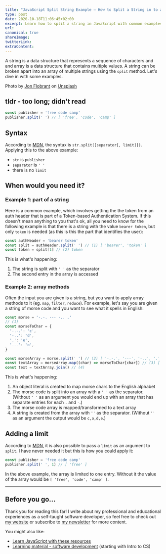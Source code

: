 ```yaml
---
title: "JavaScript Split String Example – How to Split a String in to an Array in JS"
type: post
date: 2020-10-18T11:06:45+02:00
excerpt: Learn how to split a string in JavaScript with common examples
url: 
canonical: true
shareImage:
twitterLink:
extraContent:
---
```


<!--more-->
<!-- og:description -->

A string is a data structure that represents a sequence of characters and and array is a data structure that contains multiple values. A string can be broken apart into an array of multiple strings using the `split` method. Let's dive in with some examples.

<!-- TODO: -->
<span>Photo by <a href="https://unsplash.com/@jonflobrant?utm_source=unsplash&amp;utm_medium=referral&amp;utm_content=creditCopyText">Jon Flobrant</a> on <a href="https://unsplash.com/s/photos/river?utm_source=unsplash&amp;utm_medium=referral&amp;utm_content=creditCopyText">Unsplash</a></span>

## tldr - too long; didn't read

```javascript
const publisher = 'free code camp'
publisher.split(' ') // [ 'free', 'code', 'camp' ]
```

## Syntax

According to [MDN](https://developer.mozilla.org/en-US/docs/Web/JavaScript/Reference/Global_Objects/String/split), the syntax is `str.split([separator[, limit]])`. Applying this to the above example:

- `str` is `publisher`
- `separator` is `' '`
- there is no `limit`

## When would you need it?

### Example 1: part of a string

Here is a common example, which involves getting the the token from an auth header that is part of a Token-based Authentication System. If this doesn't mean anything to you that's ok, all you need to know for the following example is that there is a string with the value `bearer token`, but only `token` is needed (as this is this the part that identifies the user):

```javascript
const authHeader = 'bearer token'
const split = authHeader.split(' ') // (1) [ 'bearer', 'token' ]
const token = split[1] // (2) token
```

This is what's happening:

1. The string is split with `' '` as the separator
1. The second entry in the array is accessed

### Example 2: array methods

Often the input you are given is a string, but you want to apply array methods to it (eg. `map`, `filter`, `reduce`). For example, let's say you are given a string of morse code and you want to see what it spells in English:

```javascript
const morse = '-.-. --- -.. .'
// (1)
const morseToChar = {
  '-.-.': 'c',
  '-..': 'd',
  '.': 'e',
  '---': 'o',
}

const morseArray = morse.split(' ') // (2) [ '-.-.', '---', '-..', '.' ]
const textArray = morseArray.map((char) => morseToChar[char]) // (3) [ 'c', 'o', 'd', 'e' ]
const text = textArray.join() // (4)
```

This is what's happening:

1. An object literal is created to map morse chars to the English alphabet
1. The morse code is split into an array with a `' '` as the separator. (Without `' '` as an argument you would end up with an array that has separate entries for each `.` and `-`.)
1. The morse code array is mapped/transformed to a text array
1. A string is created from the array with `''` as the separator. (Without `''` as an argument the output would be `c,o,d,e`.)

## Adding a limit

According to [MDN](https://developer.mozilla.org/en-US/docs/Web/JavaScript/Reference/Global_Objects/String/split), it is also possible to pass a `limit` as an argument to `split`. I have never needed it but this is how you could apply it:

```javascript
const publisher = 'free code camp'
publisher.split(' ', 1) // [ 'free' ]
```

In the above example, the array is limited to one entry. Without it the value of the array would be `[ 'free', 'code', 'camp' ]`.

---

## Before you go…

Thank you for reading this far! I write about my professional and educational experiences as a self-taught software developer, so feel free to check out [my website](https://learnitmyway.com/) or subscribe to [my newsletter](https://learnitmyway.com/newsletter) for more content.

You might also like:

- [Learn JavaScript with these resources](https://learnitmyway.com/learn-javascript-with-these-resources/)
- [Learning material - software development](https://www.learnitmyway.com/2016/11/11/learning-material-software-development/) (starting with Intro to CS)